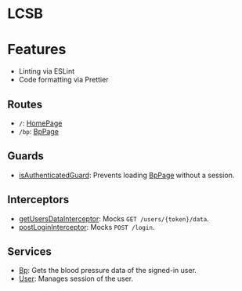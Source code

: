 # LCSB

# Features

- Linting via ESLint
- Code formatting via Prettier

## Routes

- `/`: [HomePage](./src/app/components/home-page/home-page.ts)
- `/bp`: [BpPage](./src/app/components/bp-page/bp-page.ts)

## Guards

- [isAuthenticatedGuard](./src/app/guards/is-authenticated/is-authenticated-guard.ts): Prevents loading [BpPage](./src/app/components/bp-page/bp-page.ts) without a session.

## Interceptors

- [getUsersDataInterceptor](./src/app/interceptors/get-users-data/get-users-data-interceptor.ts): Mocks `GET /users/{token}/data`.
- [postLoginInterceptor](./src/app/interceptors/post-login/post-login-interceptor.ts): Mocks `POST /login`.

## Services

- [Bp](./src/app/services/bp/bp.ts): Gets the blood pressure data of the signed-in user.
- [User](./src/app/services/user/user.ts): Manages session of the user.
